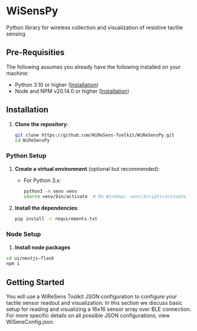 # WiSensPy

Python library for wireless collection and visualization of resistive tactile sensing 

## Pre-Requisities

The following assumes you already have the following installed on your machine:

- Python 3.10 or higher ([Installation](https://www.python.org/downloads/))
- Node and NPM v20.14.0 or higher ([Installation](https://docs.npmjs.com/downloading-and-installing-node-js-and-npm))

## Installation

1. **Clone the repository**:

   ```bash
   git clone https://github.com/WiReSens-Toolkit/WiReSensPy.git
   cd WiReSensPy
   ```

### Python Setup

1. **Create a virtual environment** (optional but recommended):

   - For Python 3.x:
     ```bash
     python3 -m venv venv
     source venv/bin/activate  # On Windows: venv\Scripts\activate
     ```

2. **Install the dependencies**:
   ```bash
   pip install -r requirements.txt
   ```

### Node Setup
1. **Install node packages**
```bash
cd ui/nextjs-flask
npm i
```

## Getting Started

You will use a WiReSens Toolkit JSON configuration to configure your tactile sensor readout and visualization. In this section we discuss basic setup for reading and visualizing a 16x16 sensor array over BLE connection. For more specific details on all possible JSON configurations, view WiSensConfig.json.


